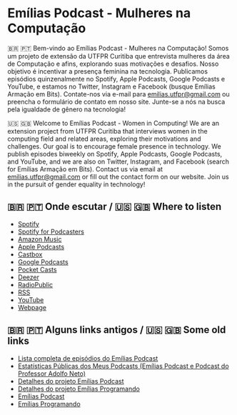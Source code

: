 # Emílias Podcast - Mulheres na Computação



🇧🇷 🇵🇹 Bem-vindo ao Emílias Podcast - Mulheres na Computação! Somos um projeto de extensão da UTFPR Curitiba que entrevista mulheres da área de Computação e afins, explorando suas motivações e desafios. Nosso objetivo é incentivar a presença feminina na tecnologia. Publicamos episódios quinzenalmente no Spotify, Apple Podcasts, Google Podcasts e YouTube, e estamos no Twitter, Instagram e Facebook (busque Emílias Armação em Bits). Contate-nos via e-mail para emilias.utfpr@gmail.com  ou preencha o formulário de contato em nosso site. Junte-se a nós na busca pela igualdade de gênero na tecnologia!

🇺🇸 🇬🇧 Welcome to Emílias Podcast - Women in Computing! We are an extension project from UTFPR Curitiba that interviews women in the computing field and related areas, exploring their motivations and challenges. Our goal is to encourage female presence in technology. We publish episodes biweekly on Spotify, Apple Podcasts, Google Podcasts, and YouTube, and we are also on Twitter, Instagram, and Facebook (search for Emílias Armação em Bits). Contact us via email at emilias.utfpr@gmail.com or fill out the contact form on our website. Join us in the pursuit of gender equality in technology!

## 🇧🇷 🇵🇹 Onde escutar / 🇺🇸 🇬🇧 Where to listen

- [Spotify](https://open.spotify.com/show/1Pm95WtrS8ZqBqRCUprQDq)
- [Spotify for Podcasters](https://podcasters.spotify.com/pod/show/emilias-podcast)
- [Amazon Music](https://www.amazon.com/-/es/dp/B08K57ZLGW)
- [Apple Podcasts](https://podcasts.apple.com/br/podcast/em%C3%ADlias-podcast-mulheres-na-computa%C3%A7%C3%A3o/id1483116813)
- [Castbox](https://castbox.fm/channel/Em%C3%ADlias-Podcast-id2629614)
- [Google Podcasts](https://podcasts.google.com/feed/aHR0cHM6Ly9hbmNob3IuZm0vcy84MjBjZWI4L3BvZGNhc3QvcnNz)
- [Pocket Casts](https://pca.st/xeh9ilis)
- [Deezer](https://www.deezer.com/br/show/988722)
- [RadioPublic](https://radiopublic.com/emlias-podcast-GyVZv4)
- [RSS](https://anchor.fm/s/820ceb8/podcast/rss)
- [YouTube](http://youtube.com/c/EmiliasArmacaoEmBits)
- [Webpage](https://utfpr.curitiba.br/emilias/projetos/podcast/)


## 🇧🇷 🇵🇹 Alguns links antigos / 🇺🇸 🇬🇧 Some old links

- [Lista completa de episódios do Emílias Podcast](https://pessoal.dainf.ct.utfpr.edu.br/adolfo/doku.php?id=2020:lista_completa_de_episodios_do_emilias_podcast)
- [Estatísticas Públicas dos Meus Podcasts (Emílias Podcast e Podcast do Professor Adolfo Neto)](https://pessoal.dainf.ct.utfpr.edu.br/adolfo/doku.php?id=2020:estatisticas_publicas_dos_meus_podcasts_emilias_podcast_e_podcast_do_professor_adolfo_neto)
- [Detalhes do projeto Emílias Podcast](https://pessoal.dainf.ct.utfpr.edu.br/adolfo/doku.php?id=2019:detalhes_do_projeto_emilias_podcast)
- [Detalhes do projeto Emílias Programando](https://pessoal.dainf.ct.utfpr.edu.br/adolfo/doku.php?id=2019:detalhes_do_projeto_emilias_programando)
- [Emílias Podcast](https://pessoal.dainf.ct.utfpr.edu.br/adolfo/doku.php?id=2019:emilias_podcast)
- [Emílias Programando](https://pessoal.dainf.ct.utfpr.edu.br/adolfo/doku.php?id=2019:emilias_programando)
